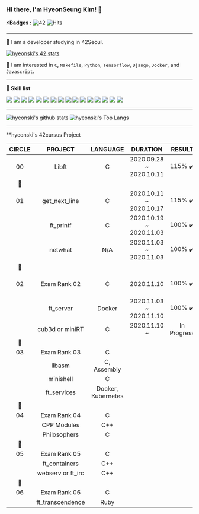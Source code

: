 <!--
**hyeonski/hyeonski** is a ✨ _special_ ✨ repository because its `README.md` (this file) appears on your GitHub profile.

Here are some ideas to get you started:

- 🔭 I’m currently working on ...
- 🌱 I’m currently learning ...
- 👯 I’m looking to collaborate on ...
- 🤔 I’m looking for help with ...
- 💬 Ask me about ...
- 📫 How to reach me: ...
- 😄 Pronouns: ...
- ⚡ Fun fact: ...
-->

### Hi there, I'm HyeonSeung Kim! 👋

**⚡️Badges :** ![42](https://badgen.net/badge/Born2Code/hyeonski/yellow?cache=86400&icon=https://meta.intra.42.fr/assets/42_logo-7dfc9110a5319a308863b96bda33cea995046d1731cebb735e41b16255106c12.svg) ![Hits](https://hits.seeyoufarm.com/api/count/incr/badge.svg?url=https%3A%2F%2Fgithub.com%2FJaeSeoKim)

---

🌱 I am a developer studying in 42Seoul. 

[![hyeonski's 42 stats](https://badge42.herokuapp.com/api/stats/hyeonski)](https://github.com/JaeSeoKim/badge42)

🙈 I am interested in `C`, `Makefile`, `Python`, `Tensorflow`, `Django`, `Docker`, and `Javascript`.

---

**👷 Skill list**

<img src="https://img.shields.io/badge/python%20-%2314354C.svg?&style=for-the-badge&logo=python&logoColor=white"/> <img src="https://img.shields.io/badge/TensorFlow%20-%23FF6F00.svg?&style=for-the-badge&logo=TensorFlow&logoColor=white" /> <img src="https://img.shields.io/badge/Keras%20-%23D00000.svg?&style=for-the-badge&logo=Keras&logoColor=white"/> <img src="https://img.shields.io/badge/pandas%20-%23150458.svg?&style=for-the-badge&logo=pandas&logoColor=white" /> <img src="https://img.shields.io/badge/numpy%20-%23013243.svg?&style=for-the-badge&logo=numpy&logoColor=white" /> <img src="https://img.shields.io/badge/django%20-%23092E20.svg?&style=for-the-badge&logo=django&logoColor=white"/> <img src="https://img.shields.io/badge/R%20-%23276DC3.svg?&style=for-the-badge&logo=R&logoColor=white"/> <img src="https://img.shields.io/badge/c%20-%2300599C.svg?&style=for-the-badge&logo=c&logoColor=white"/> <img src="https://img.shields.io/badge/Makefile%20-%232671E5.svg?&style=for-the-badge&logo=CMake&logoColor=white"> <img src="https://img.shields.io/badge/shell_script%20-%23121011.svg?&style=for-the-badge&logo=gnu-bash&logoColor=white"/> <img src="https://img.shields.io/badge/markdown-%23000000.svg?&style=for-the-badge&logo=markdown&logoColor=white"/> <img src="https://img.shields.io/badge/github%20-%23121011.svg?&style=for-the-badge&logo=github&logoColor=white"/> <img src="https://img.shields.io/badge/github%20actions%20-%232671E5.svg?&style=for-the-badge&logo=github%20actions&logoColor=white"/> <img src="https://img.shields.io/badge/docker%20-%230db7ed.svg?&style=for-the-badge&logo=docker&logoColor=white"/> <img src="https://img.shields.io/badge/Amazon AWS%20-%23FF9900.svg?&style=for-the-badge&logo=amazon-aws&logoColor=white"/> <img src="https://img.shields.io/badge/javascript%20-%23323330.svg?&style=for-the-badge&logo=javascript&logoColor=%23F7DF1E"/> 

---

![hyeonski's github stats](https://github-readme-stats.vercel.app/api?username=hyeonski&bg_color=7f7fd5,86a8e7,91eac9&title_color=fff&text_color=fff)
![hyeonski's Top Langs](https://github-readme-stats.vercel.app/api/top-langs/?username=hyeonski&layout=compact&bg_color=7f7fd5,86a8e7,91eac9&title_color=fff&text_color=fff)

---

**hyeonski's 42cursus Project

| CIRCLE |      PROJECT      |      LANGUAGE      |        DURATION         |   RESULT    |     LEVEL     |
| :----: | :---------------: | :----------------: | :---------------------: | :---------: | :-----------: |
|   00   |       Libft       |         C          | 2020.09.28 ~ 2020.10.11 |   115% ✔️    | level 1 - 03% |
|   💫    |                   |                    |                         |             |               |
|   01   |   get_next_line   |         C          | 2020.10.11 ~ 2020.10.17 |   115% ✔️    | level 1 - 48% |
|        |     ft_printf     |         C          | 2020.10.19 ~ 2020.11.03 |   100% ✔️    | level 1 - 88% |
|        |      netwhat      |        N/A         | 2020.11.03 ~ 2020.11.03 |   100% ✔️    | level 2 - 03% |
|   💫    |                   |                    |                         |             |               |
|   02   |   Exam Rank 02    |         C          |       2020.11.10        |   100% ✔️    | level 2 - 03% |
|        |     ft_server     |       Docker       | 2020.11.03 ~ 2020.11.10 |   100% ✔️    | level 2 - 30% |
|        |  cub3d or miniRT  |         C          |      2020.11.10 ~       | In Progress |               |
|   💫    |                   |                    |                         |             |               |
|   03   |   Exam Rank 03    |         C          |                         |             |               |
|        |      libasm       |    C, Assembly     |                         |             |               |
|        |     minishell     |         C          |                         |             |               |
|        |    ft_services    | Docker, Kubernetes |                         |             |               |
|   💫    |                   |                    |                         |             |               |
|   04   |   Exam Rank 04    |         C          |                         |             |               |
|        |    CPP Modules    |        C++         |                         |             |               |
|        |   Philosophers    |         C          |                         |             |               |
|   💫    |                   |                    |                         |             |               |
|   05   |   Exam Rank 05    |         C          |                         |             |               |
|        |   ft_containers   |        C++         |                         |             |               |
|        | webserv or ft_irc |        C++         |                         |             |               |
|   💫    |                   |                    |                         |             |               |
|   06   |   Exam Rank 06    |         C          |                         |             |               |
|        | ft_transcendence  |        Ruby        |                         |             |               |
